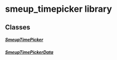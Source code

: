 


# smeup_timepicker library











## Classes

##### [SmeupTimePicker](../smeup_widgets_smeup_timepicker/SmeupTimePicker-class.md)



 


##### [SmeupTimePickerData](../smeup_widgets_smeup_timepicker/SmeupTimePickerData-class.md)



 















